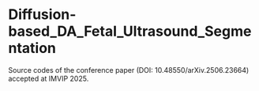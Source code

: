 # Diffusion-based_DA_Fetal_Ultrasound_Segmentation
Source codes of the conference paper (DOI: 10.48550/arXiv.2506.23664) accepted at IMVIP 2025.
